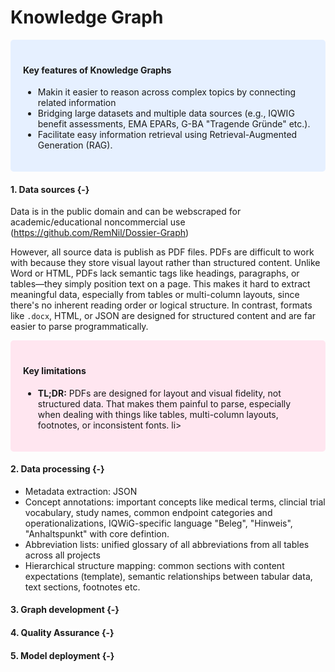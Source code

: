 # Knowledge Graph

<style>
div.blue {
  background-color: #e6f0ff;
  border-radius: 5px;
  padding: 20px;
  margin-bottom: 10px; /* adds vertical space below the box */
}
</style>
<div class = "blue">
  <h4>Key features of Knowledge Graphs</h4>
  <ul>
    <li> Makin it easier to reason across complex topics by connecting related information</li>
    <li> Bridging large datasets and multiple data sources (e.g., IQWIG benefit assessments, EMA EPARs, G-BA "Tragende Gründe" etc.).</li>
    <li> Facilitate easy information retrieval using Retrieval-Augmented Generation (RAG). </li>
  </ul>
</div>

#### 1. **Data sources** {-}
Data is in the public domain and can be webscraped for academic/educational noncommercial use (https://github.com/RemNil/Dossier-Graph)

However, all source data is publish as PDF files. PDFs are difficult to work with because they store visual layout rather than structured content. Unlike Word or HTML, PDFs lack semantic tags like headings, paragraphs, or tables—they simply position text on a page. This makes it hard to extract meaningful data, especially from tables or multi-column layouts, since there's no inherent reading order or logical structure. In contrast, formats like `.docx`, HTML, or JSON are designed for structured content and are far easier to parse programmatically.

<style>
div.red {
  background-color: #FFE6F0;
  border-radius: 5px;
  padding: 20px;
  margin-bottom: 10px; /* adds vertical space below the box */
}
</style>
<div class = "red">
  <h4>Key limitations</h4>
  <ul>
    <li><strong>TL;DR:</strong> PDFs are designed for layout and visual fidelity, not structured data. That makes them painful to parse, especially when dealing with things like tables, multi-column layouts, footnotes, or inconsistent fonts. li>
  </ul>
</div>


#### 2. **Data processing** {-}

- Metadata extraction: JSON
- Concept annotations: important concepts like medical terms, clincial trial vocabulary, study names, common endpoint categories and operationalizations, IQWiG-specific language "Beleg", "Hinweis", "Anhaltspunkt" with core defintion.
- Abbreviation lists: unified glossary of all abbreviations from all tables across all projects
- Hierarchical structure mapping: common sections with content expectations (template), semantic relationships between tabular data, text sections, footnotes etc.


#### 3. **Graph development** {-}

#### 4. **Quality Assurance** {-}

#### 5. **Model deployment** {-}
